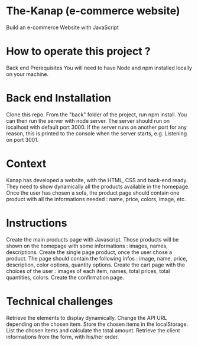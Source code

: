 # The-Kanap (e-commerce website)
Build an e-commerce Website with JavaScript

# How to operate this project ?
Back end Prerequisites You will need to have Node and npm installed locally on your machine.

# Back end Installation
Clone this repo. From the "back" folder of the project, run npm install. You can then run the server with node server. The server should run on localhost with default port 3000. If the server runs on another port for any reason, this is printed to the console when the server starts, e.g. Listening on port 3001.

# Context
Kanap has developed a website, with the HTML, CSS and back-end ready. They need to show dynamically all the products available in the homepage. Once the user has chosen a sofa, the product page should contain one product with all the informations needed : name, price, colors, image, etc.

# Instructions
Create the main products page with Javascript. Those products will be shown on the homepage with some informations : images, names, descriptions. Create the single page product, once the user chose a product. The page should contain the following infos : image, name, price, description, color options, quantity options. Create the cart page with the choices of the user : images of each item, names, total prices, total quantities, colors. Create the confirmation page.

# Technical challenges
Retrieve the elements to display dynamically. Change the API URL depending on the chosen item. Store the chosen items in the localStorage. List the chosen items and calculate the total amount. Retrieve the client informations from the form, with his/her order.
